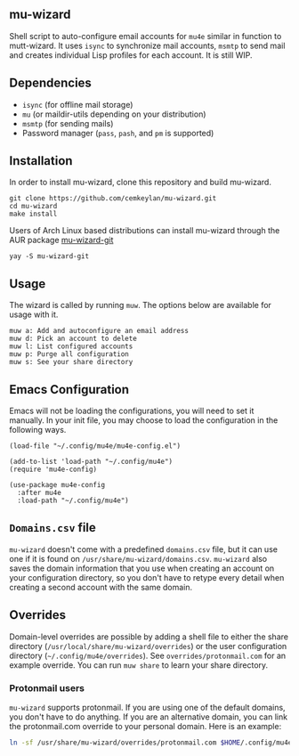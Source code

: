mu-wizard
--------------------------------------------------------------------------------

Shell script to auto-configure email accounts for `mu4e` similar in function to
mutt-wizard. It uses `isync` to synchronize mail accounts, `msmtp` to send mail
and creates individual Lisp profiles for each account. It is still WIP.


Dependencies
--------------------------------------------------------------------------------

* `isync` (for offline mail storage)
* `mu` (or maildir-utils depending on your distribution)
* `msmtp` (for sending mails)
* Password manager (`pass`, `pash`, and `pm` is supported)


Installation
--------------------------------------------------------------------------------

In order to install mu-wizard, clone this repository and build mu-wizard.

    git clone https://github.com/cemkeylan/mu-wizard.git
    cd mu-wizard
    make install

Users of Arch Linux based distributions can install mu-wizard through the AUR
package [mu-wizard-git]

    yay -S mu-wizard-git


Usage
--------------------------------------------------------------------------------

The wizard is called by running `muw`. The options below are available for usage
with it.

    muw a: Add and autoconfigure an email address
    muw d: Pick an account to delete
    muw l: List configured accounts
    muw p: Purge all configuration
    muw s: See your share directory


Emacs Configuration
--------------------------------------------------------------------------------

Emacs will not be loading the configurations, you will need to set it manually.
In your init file, you may choose to load the configuration in the following
ways.

``` elisp
(load-file "~/.config/mu4e/mu4e-config.el")
```

``` elisp
(add-to-list 'load-path "~/.config/mu4e")
(require 'mu4e-config)
```

``` elisp
(use-package mu4e-config
  :after mu4e
  :load-path "~/.config/mu4e")
```


`Domains.csv` file
--------------------------------------------------------------------------------

`mu-wizard` doesn't come with a predefined `domains.csv` file, but it can use
one if it is found on `/usr/share/mu-wizard/domains.csv`. `mu-wizard` also saves
the domain information that you use when creating an account on your
configuration directory, so you don't have to retype every detail when creating
a second account with the same domain.


Overrides
--------------------------------------------------------------------------------

Domain-level overrides are possible by adding a shell file to either the share
directory (`/usr/local/share/mu-wizard/overrides`) or the user configuration
directory (`~/.config/mu4e/overrides`). See `overrides/protonmail.com` for an
example override. You can run `muw share` to learn your share directory.


### Protonmail users

`mu-wizard` supports protonmail. If you are using one of the default domains,
you don't have to do anything. If you are an alternative domain, you can link
the protonmail.com override to your personal domain. Here is an example:

``` sh
ln -sf /usr/share/mu-wizard/overrides/protonmail.com $HOME/.config/mu4e/overrides/example.com
```

[mu-wizard-git]: https://aur.archlinux.org/packages/mu-wizard-git/
